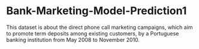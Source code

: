 # Bank-Marketing-Model-Prediction1
This dataset is about the direct phone call marketing campaigns, which aim to promote term deposits among existing customers, by a Portuguese banking institution from May 2008 to November 2010.
